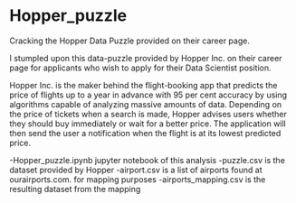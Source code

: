 # Hopper_puzzle
Cracking the Hopper Data Puzzle provided on their career page. 

I stumpled upon this data-puzzle provided by Hopper Inc. on their career page for applicants who wish to apply for their Data Scientist position.

Hopper Inc. is the maker behind the flight-booking app that predicts the price of flights up to a year in advance with 95 per cent accuracy by using algorithms capable of analyzing massive amounts of data. Depending on the price of tickets when a search is made, Hopper advises users whether they should buy immediately or wait for a better price. The application will then send the user a notification when the flight is at its lowest predicted price.

-Hopper_puzzle.ipynb jupyter notebook of this analysis
-puzzle.csv is the dataset provided by Hopper
-airport.csv is a list of airports found at ourairports.com. for mapping purposes
-airports_mapping.csv is the resulting dataset from the mapping
